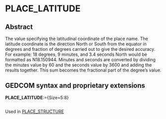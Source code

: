 ﻿# PLACE_LATITUDE
## Abstract
The value specifying the latitudinal coordinate of the place name. The latitude coordinate is the
direction North or South from the equator in degrees and fraction of degrees carried out to give the
desired accuracy. For example:  18 degrees, 9 minutes, and 3.4 seconds North would be formatted as
N18.150944.  Minutes and seconds are converted by dividing the minutes value by 60 and the seconds
value by 3600 and adding the results together. This sum becomes the fractional part of the degree’s
value.


## GEDCOM syntax and proprietary extensions

**PLACE_LATITUDE**:={Size=5:8}
<pre>
</pre>
Used in <a href=Ged.PLACE_STRUCTURE.md>PLACE_STRUCTURE</a><br />

